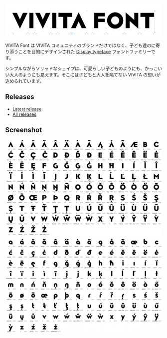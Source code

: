 ![title](https://github.com/vivitainc/VIVITAFont/blob/master/images/title.png)

VIVITA Font は VIVITA コミュニティのブランドだけではなく、子ども達のに寄り添うことを目的にデザインされた [Display typeface](https://en.wikipedia.org/wiki/Display_typeface) フォントファミリーです。

シンプルながらソリッドなシェイプは、可愛らしい子どものようにも、かっこいい大人のようにも見えます。そこには子どもと大人を隔てない VIVITA の想いが込められています。

## Releases

- [Latest release](https://github.com/vivitainc/VIVITAFont/releases/latest)
- [All releases](https://github.com/vivitainc/VIVITAFont/releases)

## Screenshot

![upper](https://github.com/vivitainc/VIVITAFont/blob/master/images/upper.png)![lower](https://github.com/vivitainc/VIVITAFont/blob/master/images/lower.png)


